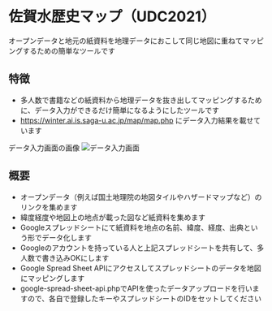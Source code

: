 # 佐賀水歴史マップ（UDC2021）
オープンデータと地元の紙資料を地理データにおこして同じ地図に重ねてマッピングするための簡単なツールです

## 特徴
- 多人数で書籍などの紙資料から地理データを抜き出してマッピングするために、データ入力ができるだけ簡単になるようにしたツールです
- https://winter.ai.is.saga-u.ac.jp/map/map.php にデータ入力結果を載せています

データ入力画面の画像
![データ入力画面](画像URL)

## 概要
- オープンデータ（例えば国土地理院の地図タイルやハザードマップなど）のリンクを集めます
- 緯度経度や地図上の地点が載った図など紙資料を集めます
- Googleスプレッドシートにて紙資料を地点の名前、緯度、経度、出典という形でデータ化します
- Googleのアカウントを持っている人と上記スプレッドシートを共有して、多人数で書き込みOKにします
- Google Spread Sheet APIにアクセスしてスプレッドシートのデータを地図にマッピングします
- google-spread-sheet-api.phpでAPIを使ったデータアップロードを行いますので、各自で登録したキーやスプレッドシートのIDをセットしてください
